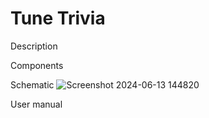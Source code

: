 # Tune Trivia

Description


Components

Schematic
![Screenshot 2024-06-13 144820](https://github.com/kathalinne/Tune-Trivia/assets/94071226/24087825-4a6b-47b1-b7a8-cdd5cd4c7405)

User manual
